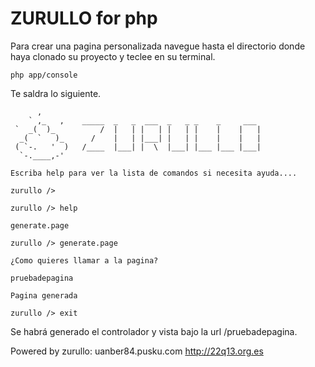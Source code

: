 # ZURULLO for php

Para crear una pagina personalizada navegue hasta el directorio donde haya clonado su proyecto y teclee en su terminal.

    php app/console

Te saldra lo siguiente.

          ,                                                               
 	    ` ,_   ,    _____  _   _  ___  _   _ _    _     ___
 	 `  _(  )_          /  |   | |   | |   | |    |    |   |
 	  _(  `   )_      /    |   | |___| |   | |    |    |   |
 	 ( `-.   '  )   /____  |___| |  \  |___| |___ |___ |___|
 	  `-.____,-'
                                                                                                                                            
    Escriba help para ver la lista de comandos si necesita ayuda....
                                                                                                                                                 
    zurullo />
 
    zurullo /> help
                  
    generate.page
                  
    zurullo /> generate.page
                  
    ¿Como quieres llamar a la pagina?
                  
    pruebadepagina
                  
    Pagina generada 
                  
    zurullo /> exit

Se habrá generado el controlador y vista bajo la url /pruebadepagina.

Powered by zurullo:
uanber84.pusku.com
http://22q13.org.es



